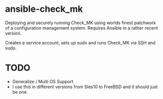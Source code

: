 # ansible-check_mk
Deploying and securely running Check_MK using worlds finest patchwork of a configuration management system. Requires Ansible in a rather recent version.


Creates a service account, sets up sudo and runs Check_MK via SSH and sudo.


# TODO
 * Generalize / Multi OS Support
 * I use this in different versions from Sles10 to FreeBSD and it should
just be one.
